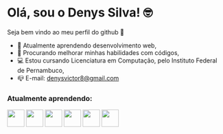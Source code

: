 <!-- **denysvictor8/denysvictor8** is a ✨ _special_ ✨ repository because its its `README.md` (this file) appears on your GitHub profile. -->

# Olá, sou o Denys Silva! 🤓

Seja bem vindo ao meu perfil do github 👋

- 🌱 Atualmente aprendendo desenvolvimento web,
- 🔭 Procurando melhorar minhas habilidades com códigos,
- 💻 Estou cursando Licenciatura em Computação, pelo Instituto Federal de Pernambuco,
- 📪 E-mail: denysvictor8@gmail.com

### Atualmente aprendendo:

<div>
  <img src="https://cdn.jsdelivr.net/gh/devicons/devicon/icons/html5/html5-original.svg" width="40" height="40"/>
  <img src="https://cdn.jsdelivr.net/gh/devicons/devicon/icons/css3/css3-original.svg" width="40" height="40"/>
  <img src="https://cdn.jsdelivr.net/gh/devicons/devicon/icons/bootstrap/bootstrap-original.svg" width="40" height="40"/>
  <img src="https://cdn.jsdelivr.net/gh/devicons/devicon/icons/javascript/javascript-original.svg" width="40" height="40"/>  
  <img src="https://cdn.jsdelivr.net/gh/devicons/devicon/icons/nodejs/nodejs-original.svg" width="40" height="40"/>
  <img src="https://cdn.jsdelivr.net/gh/devicons/devicon/icons/mysql/mysql-original-wordmark.svg" width="40" height="40"/>
</div>

  
